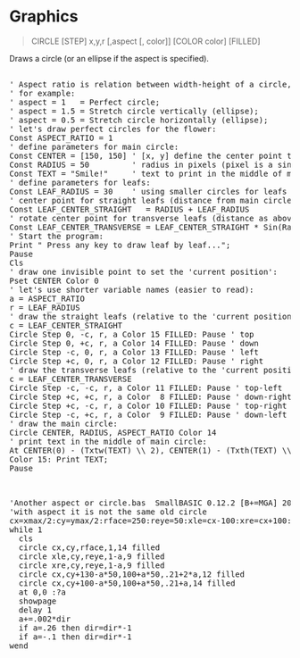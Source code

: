 # Graphics

> CIRCLE [STEP] x,y,r [,aspect [, color]] [COLOR color] [FILLED]

Draws a circle (or an ellipse if the aspect is specified).

<pre>

' Aspect ratio is relation between width-height of a circle,
' for example:
' aspect = 1   = Perfect circle;
' aspect = 1.5 = Stretch circle vertically (ellipse);
' aspect = 0.5 = Stretch circle horizontally (ellipse);
' let's draw perfect circles for the flower:
Const ASPECT_RATIO = 1
' define parameters for main circle:
Const CENTER = [150, 150] ' [x, y] define the center point to draw a circle
Const RADIUS = 50         ' radius in pixels (pixel is a single point)
Const TEXT = "Smile!"     ' text to print in the middle of main circle
' define parameters for leafs:
Const LEAF_RADIUS = 30    ' using smaller circles for leafs
' center point for straight leafs (distance from main circle's center):
Const LEAF_CENTER_STRAIGHT   = RADIUS + LEAF_RADIUS
' rotate center point for transverse leafs (distance as above):
Const LEAF_CENTER_TRANSVERSE = LEAF_CENTER_STRAIGHT * Sin(Rad(45))
' Start the program:
Print " Press any key to draw leaf by leaf...";
Pause
Cls
' draw one invisible point to set the 'current position':
Pset CENTER Color 0
' let's use shorter variable names (easier to read):
a = ASPECT_RATIO
r = LEAF_RADIUS
' draw the straight leafs (relative to the 'current position'):
c = LEAF_CENTER_STRAIGHT
Circle Step 0, -c, r, a Color 15 FILLED: Pause ' top
Circle Step 0, +c, r, a Color 14 FILLED: Pause ' down
Circle Step -c, 0, r, a Color 13 FILLED: Pause ' left
Circle Step +c, 0, r, a Color 12 FILLED: Pause ' right
' draw the transverse leafs (relative to the 'current position'):
c = LEAF_CENTER_TRANSVERSE
Circle Step -c, -c, r, a Color 11 FILLED: Pause ' top-left
Circle Step +c, +c, r, a Color  8 FILLED: Pause ' down-right
Circle Step +c, -c, r, a Color 10 FILLED: Pause ' top-right
Circle Step -c, +c, r, a Color  9 FILLED: Pause ' down-left
' draw the main circle:
Circle CENTER, RADIUS, ASPECT_RATIO Color 14
' print text in the middle of main circle:
At CENTER(0) - (Txtw(TEXT) \\ 2), CENTER(1) - (Txth(TEXT) \\ 2)
Color 15: Print TEXT;
Pause

</pre>

<pre>

'Another aspect or circle.bas  SmallBASIC 0.12.2 [B+=MGA] 2016-03-16
'with aspect it is not the same old circle
cx=xmax/2:cy=ymax/2:rface=250:reye=50:xle=cx-100:xre=cx+100:dir=1
while 1
  cls
  circle cx,cy,rface,1,14 filled
  circle xle,cy,reye,1-a,9 filled
  circle xre,cy,reye,1-a,9 filled
  circle cx,cy+130-a*50,100+a*50,.21+2*a,12 filled
  circle cx,cy+100-a*50,100+a*50,.21+a,14 filled
  at 0,0 :?a
  showpage
  delay 1
  a+=.002*dir
  if a=.26 then dir=dir*-1
  if a=-.1 then dir=dir*-1
wend

</pre>

